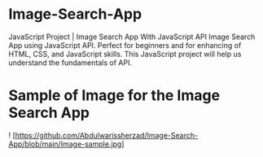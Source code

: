 # Image-Search-App
JavaScript Project | Image Search App With JavaScript API
Image Search App using JavaScript API. Perfect for beginners and for enhancing of HTML, CSS, and JavaScript skills. This JavaScript project will help us understand the fundamentals of API.
# Sample of Image for the Image Search App

! [https://github.com/Abdulwarissherzad/Image-Search-App/blob/main/Image-sample.jpg]
